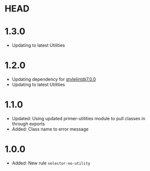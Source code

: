 
# HEAD

# 1.3.0

- Updating to latest Utilities

# 1.2.0

- Updating dependency for stylelint@7.0.0
- Updating to latest Utilities

# 1.1.0

  * Updated: Using updated primer-utilities module to pull classes in through exports
  * Added: Class name to error message

# 1.0.0

  * Added: New rule `selector-no-utility`
